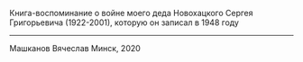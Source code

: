 Книга-воспоминание о войне моего деда 
Новохацкого Сергея Григорьевича (1922-2001), 
которую он записал в 1948 году

-----------------
Машканов Вячеслав
Минск, 2020
